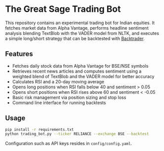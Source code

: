 # The Great Sage Trading Bot

This repository contains an experimental trading bot for Indian equities.
It fetches market data from Alpha Vantage, performs headline sentiment
 analysis blending TextBlob with the VADER model from NLTK, and executes
a simple long/short strategy that can be backtested with
[Backtrader](https://www.backtrader.com/).

## Features
- Fetches daily stock data from Alpha Vantage for BSE/NSE symbols
- Retrieves recent news articles and computes sentiment using a weighted
  blend of TextBlob and the VADER model for better accuracy
- Calculates RSI and a 20-day moving average
- Opens long positions when RSI falls below 40 and sentiment > 0.05
- Opens short positions when RSI rises above 60 and sentiment < -0.05
- Basic risk management via position sizing and stop loss
- Command line interface for running backtests

## Usage
```bash
pip install -r requirements.txt
python trading_bot.py --ticker RELIANCE --exchange BSE --backtest
```

Configuration such as API keys resides in `config/config.yaml`.
